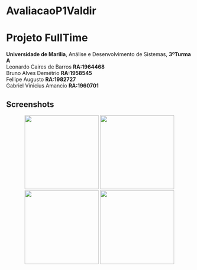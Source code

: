 # AvaliacaoP1Valdir
# Projeto FullTime
 **Universidade de Marilia**, Análise e Desenvolvimento de Sistemas, **3ºTurma A** <br>
 Leonardo Caires de Barros **RA:1964468** <br> 
 Bruno Alves Demétrio **RA:1958545** <br>
 Fellipe Augusto **RA:1982727** <br>
 Gabriel Vinicius Amancio **RA:1960701** <br>

## Screenshots

<p align="center" display="flex">
  <img width="200px" src="" />
  <img width="200px" src="" />
  <img width="200px" src="" />
  <img width="200px" src="" />
</p>
